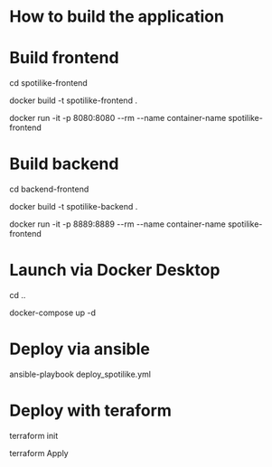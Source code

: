 # How to build the application

# Build frontend

cd spotilike-frontend

docker build -t spotilike-frontend .

docker run -it -p 8080:8080 --rm --name container-name spotilike-frontend

# Build backend

cd backend-frontend

docker build -t spotilike-backend .

docker run -it -p 8889:8889 --rm --name container-name spotilike-frontend

# Launch via Docker Desktop

cd ..

docker-compose up -d

# Deploy via ansible

ansible-playbook deploy_spotilike.yml

# Deploy with teraform

terraform init

terraform Apply